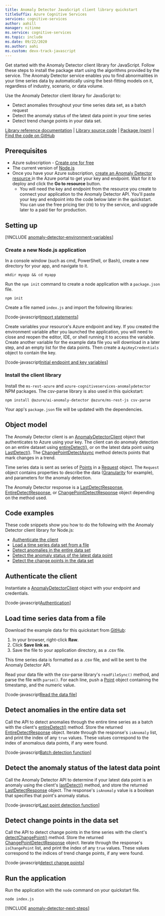 ```yaml
---
title: Anomaly Detector JavaScript client library quickstart 
titleSuffix: Azure Cognitive Services
services: cognitive-services
author: aahill
manager: nitinme
ms.service: cognitive-services
ms.topic: include
ms.date: 09/22/2020
ms.author: aahi
ms.custom: devx-track-javascript
---
```


Get started with the Anomaly Detector client library for JavaScript. Follow these steps to install the package start using the algorithms provided by the service. The Anomaly Detector service enables you to find abnormalities in your time series data by automatically using the best-fitting models on it, regardless of industry, scenario, or data volume.

Use the Anomaly Detector client library for JavaScript to:

* Detect anomalies throughout your time series data set, as a batch request
* Detect the anomaly status of the latest data point in your time series
* Detect trend change points in your data set.

[Library reference documentation](https://go.microsoft.com/fwlink/?linkid=2090788) | [Library source code](https://github.com/Azure/azure-sdk-for-net/tree/master/sdk/cognitiveservices/AnomalyDetector) | [Package (npm)](https://www.npmjs.com/package/%40azure/ai-anomaly-detector) | [Find the code on GitHub](https://github.com/Azure-Samples/cognitive-services-quickstart-code/tree/master/javascript/AnomalyDetector)

## Prerequisites

* Azure subscription - [Create one for free](https://azure.microsoft.com/free/cognitive-services)
* The current version of [Node.js](https://nodejs.org/)
* Once you have your Azure subscription, <a href="https://ms.portal.azure.com/#create/Microsoft.CognitiveServicesAnomalyDetector"  title="Create an Anomaly Detector resource"  target="_blank">create an Anomaly Detector resource <span class="docon docon-navigate-external x-hidden-focus"></span></a> in the Azure portal to get your key and endpoint. Wait for it to deploy and click the **Go to resource** button.
    * You will need the key and endpoint from the resource you create to connect your application to the Anomaly Detector API. You'll paste your key and endpoint into the code below later in the quickstart.
    You can use the free pricing tier (`F0`) to try the service, and upgrade later to a paid tier for production.

## Setting up

[!INCLUDE [anomaly-detector-environment-variables](../environment-variables.md)]

### Create a new Node.js application

In a console window (such as cmd, PowerShell, or Bash), create a new directory for your app, and navigate to it. 

```console
mkdir myapp && cd myapp
```

Run the `npm init` command to create a node application with a `package.json` file. 

```console
npm init
```

Create a file named `index.js` and import the following libraries:

[!code-javascript[Import statements](~/cognitive-services-quickstart-code/javascript/AnomalyDetector/anomaly_detector_quickstart.js?name=imports)]

Create variables your resource's Azure endpoint and key. If you created the environment variable after you launched the application, you will need to close and reopen the editor, IDE, or shell running it to access the variable. Create another variable for the example data file you will download in a later step, and an empty list for the data points. Then create a `ApiKeyCredentials` object to contain the key.

[!code-javascript[Initial endpoint and key variables](~/cognitive-services-quickstart-code/javascript/AnomalyDetector/anomaly_detector_quickstart.js?name=vars)]

### Install the client library

Install the `ms-rest-azure` and `azure-cognitiveservices-anomalydetector` NPM packages. The csv-parse library is also used in this quickstart:

```console
npm install @azure/ai-anomaly-detector @azure/ms-rest-js csv-parse
```

Your app's `package.json` file will be updated with the dependencies.

## Object model

The Anomaly Detector client is an [AnomalyDetectorClient](https://docs.microsoft.com/javascript/api/@azure/cognitiveservices-anomalydetector/anomalydetectorclient?view=azure-node-latest) object that authenticates to Azure using your key. The client can do anomaly detection on an entire dataset using [entireDetect()](https://docs.microsoft.com/javascript/api/@azure/cognitiveservices-anomalydetector/anomalydetectorclient?view=azure-node-latest#entiredetect-request--servicecallback-entiredetectresponse--), or on the latest data point using [LastDetect()](https://docs.microsoft.com/javascript/api/@azure/cognitiveservices-anomalydetector/anomalydetectorclient?view=azure-node-latest#lastdetect-request--msrest-requestoptionsbase-). The [ChangePointDetectAsync](https://go.microsoft.com/fwlink/?linkid=2090788) method detects points that mark changes in a trend. 

Time series data is sent as series of [Points](https://docs.microsoft.com/javascript/api/@azure/cognitiveservices-anomalydetector/point?view=azure-node-latest) in a [Request](https://docs.microsoft.com/javascript/api/@azure/cognitiveservices-anomalydetector/request?view=azure-node-latest) object. The `Request` object contains properties to describe the data ([Granularity](https://docs.microsoft.com/javascript/api/@azure/cognitiveservices-anomalydetector/request?view=azure-node-latest#granularity) for example), and parameters for the anomaly detection. 

The Anomaly Detector response is a [LastDetectResponse](https://docs.microsoft.com/javascript/api/@azure/cognitiveservices-anomalydetector/lastdetectresponse?view=azure-node-latest), [EntireDetectResponse](https://docs.microsoft.com/javascript/api/@azure/cognitiveservices-anomalydetector/entiredetectresponse?view=azure-node-latest), or [ChangePointDetectResponse](https://go.microsoft.com/fwlink/?linkid=2090788) object depending on the method used. 

## Code examples 

These code snippets show you how to do the following with the Anomaly Detector client library for Node.js:

* [Authenticate the client](#authenticate-the-client)
* [Load a time series data set from a file](#load-time-series-data-from-a-file)
* [Detect anomalies in the entire data set](#detect-anomalies-in-the-entire-data-set) 
* [Detect the anomaly status of the latest data point](#detect-the-anomaly-status-of-the-latest-data-point)
* [Detect the change points in the data set](#detect-change-points-in-the-data-set)

## Authenticate the client

Instantiate a [AnomalyDetectorClient](https://docs.microsoft.com/javascript/api/@azure/cognitiveservices-anomalydetector/anomalydetectorclient?view=azure-node-latest) object with your endpoint and credentials.

[!code-javascript[Authentication](~/cognitive-services-quickstart-code/javascript/AnomalyDetector/anomaly_detector_quickstart.js?name=authentication)]

## Load time series data from a file

Download the example data for this quickstart from [GitHub](https://github.com/Azure-Samples/cognitive-services-quickstart-code/blob/master/javascript/AnomalyDetector/request-data.csv):
1. In your browser, right-click **Raw**.
2. Click **Save link as**.
3. Save the file to your application directory, as a .csv file.

This time series data is formatted as a .csv file, and will be sent to the Anomaly Detector API.

Read your data file with the csv-parse library's `readFileSync()` method, and parse the file with `parse()`. For each line, push a [Point](https://docs.microsoft.com/javascript/api/@azure/cognitiveservices-anomalydetector/point?view=azure-node-latest) object containing the timestamp, and the numeric value.

[!code-javascript[Read the data file](~/cognitive-services-quickstart-code/javascript/AnomalyDetector/anomaly_detector_quickstart.js?name=readFile)]

## Detect anomalies in the entire data set 

Call the API to detect anomalies through the entire time series as a batch with the client's [entireDetect()](https://docs.microsoft.com/javascript/api/@azure/cognitiveservices-anomalydetector/anomalydetectorclient?view=azure-node-latest#entiredetect-request--msrest-requestoptionsbase-) method. Store the returned [EntireDetectResponse](https://docs.microsoft.com/javascript/api/@azure/cognitiveservices-anomalydetector/entiredetectresponse?view=azure-node-latest) object. Iterate through the response's `isAnomaly` list, and print the index of any `true` values. These values correspond to the index of anomalous data points, if any were found.

[!code-javascript[Batch detection function](~/cognitive-services-quickstart-code/javascript/AnomalyDetector/anomaly_detector_quickstart.js?name=batchCall)]

## Detect the anomaly status of the latest data point

Call the Anomaly Detector API to determine if your latest data point is an anomaly using the client's [lastDetect()](https://docs.microsoft.com/javascript/api/@azure/cognitiveservices-anomalydetector/anomalydetectorclient?view=azure-node-latest#lastdetect-request--msrest-requestoptionsbase-) method, and store the returned [LastDetectResponse](https://docs.microsoft.com/javascript/api/@azure/cognitiveservices-anomalydetector/lastdetectresponse?view=azure-node-latest) object. The response's `isAnomaly` value is a boolean that specifies that point's anomaly status.  

[!code-javascript[Last point detection function](~/cognitive-services-quickstart-code/javascript/AnomalyDetector/anomaly_detector_quickstart.js?name=lastDetection)]

## Detect change points in the data set

Call the API to detect change points in the time series with the client's [detectChangePoint()](https://go.microsoft.com/fwlink/?linkid=2090788) method. Store the returned [ChangePointDetectResponse](https://go.microsoft.com/fwlink/?linkid=2090788) object. Iterate through the response's `isChangePoint` list, and print the index of any `true` values. These values correspond to the indices of trend change points, if any were found.

[!code-javascript[detect change points](~/cognitive-services-quickstart-code/javascript/AnomalyDetector/anomaly_detector_quickstart.js?name=changePointDetection)]

## Run the application

Run the application with the `node` command on your quickstart file.

```console
node index.js
```

[!INCLUDE [anomaly-detector-next-steps](../quickstart-cleanup-next-steps.md)]
